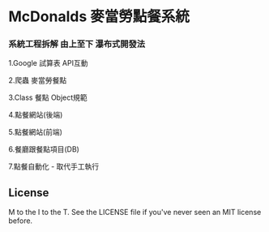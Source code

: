 # McDonalds 麥當勞點餐系統

### 系統工程拆解 由上至下 瀑布式開發法

1.Google 試算表 API互動

2.爬蟲 麥當勞餐點

3.Class 餐點 Object規範

4.點餐網站(後端)

5.點餐網站(前端)

6.餐廳跟餐點項目(DB)

7.點餐自動化 - 取代手工執行

## License
M to the I to the T. See the LICENSE file if you've never seen an MIT license before.
